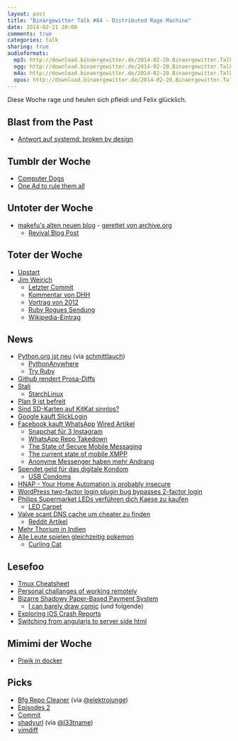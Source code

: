 ```yaml
---
layout: post
title: "Binärgewitter Talk #84 - Distributed Rage Machine"
date: 2014-02-21 20:00
comments: true
categories: talk
sharing: true
audioformats:
  mp3: http://download.binaergewitter.de/2014-02-20.Binaergewitter.Talk.84.mp3
  ogg: http://download.binaergewitter.de/2014-02-20.Binaergewitter.Talk.84.ogg
  m4a: http://download.binaergewitter.de/2014-02-20.Binaergewitter.Talk.84.m4a
  opus: http://download.binaergewitter.de/2014-02-20.Binaergewitter.Talk.84.opus
---
```

Diese Woche rage und heulen sich pfleidi und Felix glücklich.

## Blast from the Past

- [Antwort auf systemd: broken by design]( https://tim.siosm.fr/blog/2014/02/10/ewontfix-ecouldfix-systemd )

## Tumblr der Woche

- [Computer Dogs]( http://computerdogs.tumblr.com/ )
- [One Ad to rule them all]( http://oneadtorulethemall.tumblr.com/ )

## Untoter der Woche

- [makefu's alten neuen blog]( http://euer.krebsco.de/ ) - [gerettet von archive.org]( https://web.archive.org/web/20120904064020/http://euer.krebsco.de/ )
   - [Revival Blog Post]( http://euer.krebsco.de/revive-this-blog.html )

## Toter der Woche

- [Upstart]( http://www.markshuttleworth.com/archives/1316 )
- [Jim Weirich]( http://forum.ruby-portal.de/viewtopic.php?f=6&t=26390 )
    * [Letzter Commit]( https://github.com/jimweirich/wyriki/commit/d28fac7f18aeacb00d8ad3460a0a5a901617c2d4 )
    * [Kommentar von DHH]( https://twitter.com/dhh/status/436410949919313920 )
    * [Vortrag von 2012]( http://www.youtube.com/watch?v=FITJMJjASUs )
    * [Ruby Rogues Sendung]( http://rubyrogues.com/rr-60-solid-with-jim-weirich/ )
    * [Wikipedia-Eintrag]( https://en.wikipedia.org/wiki/Jim_Weirich )

## News

- [Python.org ist neu]( http://python.org/ ) (via [schmittlauch]( https://twitter.com/schmittlauch/status/436455790430683136 ))
  * [PythonAnywhere]( https://www.pythonanywhere.com/ )
  * [Try Ruby]( http://tryruby.org/ )
- [Github rendert Prosa-Diffs]( https://github.com/blog/1784-rendered-prose-diffs )
- [Stali]( http://sta.li/ )
  * [StarchLinux]( http://starchlinux.org/ )
- [Plan 9 ist befreit]( http://beta.slashdot.org/story/198237 )
- [Sind SD-Karten auf KitKat sinnlos?]( https://plus.google.com/+TodLiebeck/posts/gjnmuaDM8sn )
- [Google kauft SlickLogin]( http://www.geektime.com/2014/02/16/google-acquires-slicklogin/ )
- [Facebook kauft WhatsApp]( http://www.theverge.com/2014/2/19/5427332/facebook-is-buying-whatsapp ) [Wired Artikel]( http://www.wired.com/business/2014/02/facebook-whatsapp/ )
    * [Snapchat für 3 Instagram]( http://www.stern.de/digital/computer/snapchat-gruender-evan-spiegel-der-mann-der-drei-milliarden-dollar-ablehnte-2081872.html )
    * [WhatsApp Repo Takedown]( https://github.com/github/dmca/blob/master/2014-02-12-WhatsApp.md )
    * [The State of Secure Mobile Messaging]( http://missingm.co/2014/02/fighting-dishfire-the-state-of-mobile-cross-platform-encrypted-messaging/ )
    * [The current state of mobile XMPP]( http://fnanp.in-ulm.de/blog/2014/01/16/01-woes.html )
    * [Anonyme Messenger haben mehr Andrang]( http://www.gulli.com/news/23354-anonymer-messaging-dienst-auf-erfolgskurs-2014-02-20 )
- [Spendet geld für das digitale Kondom]( http://www.indiegogo.com/projects/digital-condom )
   * [USB Condoms]( http://www.usbcondoms.com/ )
- [HNAP - Your Home Automation is probably insecure]( https://isc.sans.edu/diary/More+on+HNAP+-+What+is+it%2C+How+to+Use+it%2C+How+to+Find+it/17648 )
- [WordPress two-factor login plugin bug bypasses 2-factor login]( https://www.duosecurity.com/blog/wordpress-multisite-vulnerability-in-two-factor-authentication )
- [Philips Supermarket LEDs verführen dich Kaese zu kaufen]( http://www.wired.co.uk/news/archive/2014-02/17/philips-supermarket-leds )
    * [LED Carpet]( http://www.wired.co.uk/news/archive/2013-11/20/philips-led-carpet/viewgallery/330563 )
- [Valve scant DNS cache um cheater zu finden]( http://arstechnica.com/gaming/2014/02/valve-dns-privacy-flap-exposes-the-murky-world-of-cheat-prevention/ )
    * [Reddit Artikel]( http://www.reddit.com/r/gaming/comments/1y70ej/valve_vac_and_trust/ )
- [Mehr Thorium in Indien]( http://www.gulli.com/news/23325-indien-plant-thorium-basiertes-nuklearkraftwerk-2014-02-17 )
- [Alle Leute spielen gleichzeitig pokemon]( http://arstechnica.com/gaming/2014/02/the-bizarre-mind-numbing-mesmerizing-beauty-of-twitch-plays-pokemon/ )
    * [Curling Cat]( http://img.pandawhale.com/103008-Olympic-Cat-Curling-gif-Purrli-FLv6.gif )

## Lesefoo

- [Tmux Cheatsheet]( https://gist.github.com/henrik/1967800 )
- [Personal challanges of working remotely]( http://www.paperplanes.de/2014/2/14/personal-challenges-of-remote-work.html )
- [Bizarre Shadowy Paper-Based Payment System]( http://ledracapital.com/blog/2014/2/17/bitcoin-series-19-bizarre-shadowy-paper-based-payment-system-being-rolled-out-worldwide )
    * [I can barely draw comic]( http://www.icanbarelydraw.com/comic/2559 ) (und folgende)
- [Exploring iOS Crash Reports]( https://www.plausible.coop/blog/?p=176 )
- [Switching from angularjs to server side html]( https://sourcegraph.com/blog/switching-from-angularjs-to-server-side-html )

## Mimimi der Woche

- [Piwik in docker]( http://euer.krebsco.de/piwik-for-this-blog.html )

## Picks

- [Bfg Repo Cleaner]( http://rtyley.github.io/bfg-repo-cleaner/ ) (via [@elektrojunge]( https://twitter.com/elektrojunge ))
- [Episodes 2]( http://the-skylab.de/episodes/ )
- [Commit]( https://itunes.apple.com/de/app/commit/id473527073?l=en&mt=8 )
- [shadyurl]( http://www.shadyurl.com/ ) (via [@l33tname]( https://twitter.com/l33tname ))
- [vimdiff]( http://vimdoc.sourceforge.net/htmldoc/diff.html )
